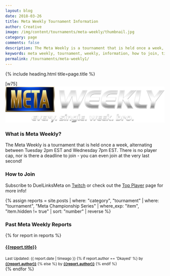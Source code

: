 ```yaml
---
layout: blog
date: 2018-03-26
title: Meta Weekly Tournament Information
author: Creative
image: /img/content/tournaments/meta-weekly/thumbnail.jpg
category: page
comments: false
description: The Meta Weekly is a tournament that is held once a week, alternating between Tuesday 2pm EST and Wednesday 7pm EST. There is no player cap, nor is there a deadline to join. You can even join at the very last second! Read up on how to join the meta weekly here.
keywords: meta weekly, tournament, weekly, information, how to join, time, rules, reports
permalink: /tournaments/meta-weekly1/
---
```


{% include heading.html title=page.title %}

[w75]
![](/img/content/tournaments/meta-weekly/banner.png)

### What is Meta Weekly?
The Meta Weekly is a tournament that is held once a week, alternating between Tuesday 2pm EST and Wednesday 7pm EST. There is no player cap, nor is there a deadline to join - you can even join at the very last second!

### How to Join
Subscribe to DuelLinksMeta on [Twitch](https://www.twitch.tv/duellinksmeta) or check out the [Top Player](/discord/) page for more info!
  
{% assign reports = site.posts | where: "category", "tournament" | where: "tournament", "Meta Championship Series" | where_exp: "item", "item.hidden != true" | sort: "number" | reverse %}

<div class="section">
    <h3>Past Meta Weekly Reports</h3>
    <div class="row card-collection">
        {% for report in reports %}
            <div class="col-sm-6 col-12 card-deck">  
                <div class="card">
                    <div class="card-block text-white">
                    <a href="{{report.url}}">
                        <h4 class="card-title">{{report.title}}</h4>
                    </a>
                    <div class="text-white">
                        <small class="text-muted">Last Updated: {{ report.date | timeago }}
                        {% if report.author == 'Dkayed' %}
                        by <b><a class="text-danger" href="/authors/{{report.author}}">{{report.author}}</a></b> {% else %}
                        by <b><a class="text-warning" href="/authors/{{report.author}}">{{report.author}}</a></b> {% endif %}
                        </small>
                    </div>
                    </div>
                </div>
            </div>
        {% endfor %}
    </div>     
</div>